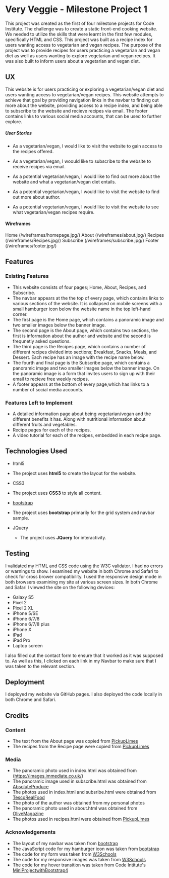 # Very Veggie - Milestone Project 1 

This project was created as the first of four milestone projects for Code Institute. 
The challenge was to create a static front-end cooking website. We needed to utilize the skills that were learnt in the first few modules, 
specifically HTML and CSS. This project was built as a recipe index for users wanting access to vegetarian and vegan recipes. The purpose
of the project was to provide recipes for users practicing a vegetarian and vegan diet as well as users wanting to explore vegetarian and 
vegan recipes. It was also built to inform users about a vegetarian and vegan diet. 
 
## UX
 
This website is for users practicing or exploring a vegetarian/vegan diet and users wanting access to vegetarian/vegan recipes. This website 
attempts to achieve that goal by providing navigation links in the navbar to finding out more about the website, proviiding access to a recipe 
index, and being able to subscribe to the website and recieve recipes via email. The footer contains links to various social media accounts, that
can be used to further explore. 

##### User Stories

- As a vegetarian/vegan, I would like to visit the website to gain access to the recipes offered. 

- As a vegetarian/vegan, I woould like to subscribe to the website to receive recipes via email. 

- As a potential vegetarian/vegan, I would like to find out more about the website and what a vegetarian/vegan diet entails. 

- As a potential vegetarian/vegan, I would like to visit the website to find out more about author. 

- As a potential vegetarian/vegan, I would like to visit the website to see what vegetarian/vegan recipes require. 

#### Wireframes

Home (/wireframes/homepage.jpg/)
About (/wireframes/about.jpg/)
Recipes (/wireframes/Recipes.jpg/)
Subscribe (/wireframes/subscribe.jpg/)
Footer (/wireframes/footer.jpg/)

## Features
 
### Existing Features

- This website consists of four pages; Home, About, Recipes, and Subscribe.  
- The navbar appears at the the top of every page, which contains links to various sections of the website. It is collapsed on mobile screens
  with a small hamburger icon below the website name in the top left-hand corner. 
- The first page is the Home page, which contains a panoramic image and two smaller images below the banner image.
- The second page is the About page, which contains two sections, the first is information about the author and website and the second is 
  frequnetly asked questions. 
- The third page is the Recipes page, which contains a number of different recipes divided into sections; Breakfast, Snacks, Meals, and Dessert.
  Each recipe has an image with the recipe name below.  
- The fourth and final page is the Subscribe page, which contains a panoramic image and two smaller images below the banner image. On the panoramic image
  is a form that invites users to sign up with their email to recieve free weekly recipes. 
- A footer appears at the bottom of every page,which has links to a number of social media accounts.

### Features Left to Implement

- A detailed information page about being vegetarian/vegan and the different benefits it has. Along with nutritional information about different 
  fruits and vegetables.
- Recipe pages for each of the recipes. 
- A video tutorial for each of the recipes, embedded in each recipe page. 

## Technologies Used

- html5
 - The project uses **html5** to create the layout for the website. 

- CSS3
 - The project uses **CSS3** to style all content. 

- [bootstrap](https://getbootstrap.com/)
 - The project uses **bootstrap** primarily for the grid system and navbar sample. 

- [JQuery](https://jquery.com)
    - The project uses **JQuery** for interactivity.

## Testing

I validated my HTML and CSS code using the W3C validator. I had no errors or warnings to show. I examined my website in both
Chrome and Safari to check for cross brower compatibility. I used the responsive design mode in both browsers examining my site at 
various screen sizes. In both Chrome and Safari I viewed the site on the following devices:

- Galaxy S5
- Pixel 2
- Pixel 2 XL
- iPhone 5/SE
- iPhone 6/7/8
- iPhone 6/7/8 plus
- iPhone X
- iPad
- iPad Pro
- Laptop screen

I also filled out the contact form to ensure that it worked as it was supposed to. 
As well as this, I clicked on each link in my Navbar to make sure that I was taken to the relevant section. 

## Deployment

I deployed my website via GitHub pages. I also deployed the code locally in both Chrome and Safari.

## Credits

### Content
- The text from the About page was copied from [PickupLimes](https://www.pickuplimes.com/)
- The recipes from the Recipe page were copied from [PickupLimes](https://www.pickuplimes.com/)

### Media
- The panoramic photo used in index.html was obtained from (https://images.immediate.co.uk/)
- The panoramic image used in subscribe.html was obtained from [AbsoluteProduce](https://www.absoluteproduce.com/what-we-do)
- The photos used in index.html and subsribe.html were obtained from [TescoRealFood](https://realfood.tesco.com/gallery/10-healthy-vegetarian-recipes.html)
- The photo of the author was obtained from my personal photos
- The panoramic photo used in about.html was obtained from [OliveMagazine](https://www.olivemagazine.com/recipes/vegan/healthy-vegan-recipes-under-350-calories/)
- The photos used in recipes.html were obtained from [PickupLimes](https://www.pickuplimes.com/)

### Acknowledgements
- The layout of my navbar was taken from [bootstrap](https://getbootstrap.com/)
- The JavaScript code for my hamburger icon was taken from [bootstrap](https://getbootstrap.com/)
- The code for my form was taken from [W3Schools](https://www.w3schools.com/howto/howto_css_signup_form.asp)
- The code for my responsive images was taken from [W3Schools](https://www.w3schools.com/howto/howto_css_image_responsive.asp)
- The code for my hover transition was taken from Code Intitute's [MiniProjectwithBootstrap4](https://github.com/Code-Institute-Solutions/resume-miniproject-bootstrap4/tree/master/)

